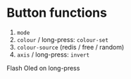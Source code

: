 # Button functions

1. `mode`
1. `colour` / long-press: `colour-set`
1. `colour-source` (redis / free / random)
1. `axis` / long-press: `invert`

Flash Oled on long-press
